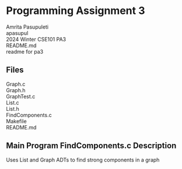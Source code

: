 # Programming Assignment 3 
Amrita Pasupuleti <br />
apasupul <br />
2024 Winter CSE101 PA3  <br />
README.md <br />
readme for pa3 <br />

## Files
Graph.c <br />
Graph.h <br />
GraphTest.c <br />
List.c <br />
List.h <br />
FindComponents.c <br />
Makefile <br />
README.md

## Main Program FindComponents.c Description
Uses List and Graph ADTs to find strong components in a graph
